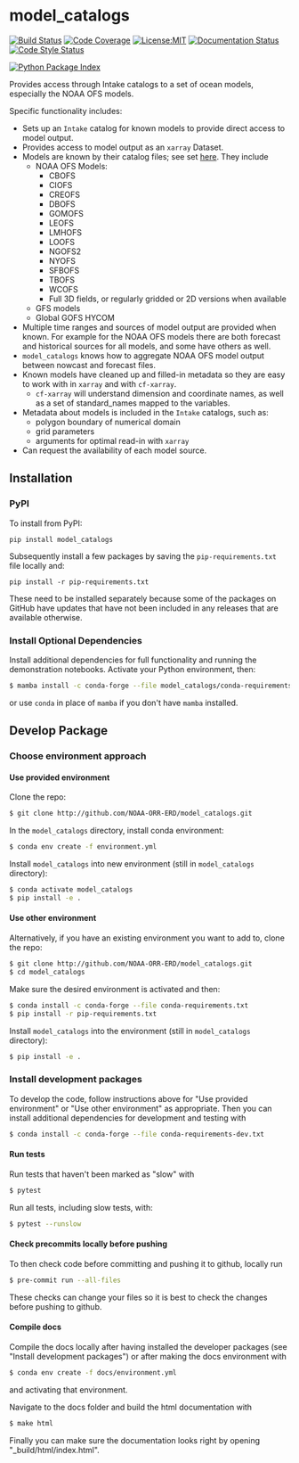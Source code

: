 model_catalogs
==============================
[![Build Status](https://img.shields.io/github/workflow/status/NOAA-ORR-ERD/model_catalogs/Tests?logo=github&style=for-the-badge)](https://github.com/NOAA-ORR-ERD/model_catalogs/actions)
[![Code Coverage](https://img.shields.io/codecov/c/github/NOAA-ORR-ERD/model_catalogs.svg?style=for-the-badge)](https://codecov.io/gh/NOAA-ORR-ERD/model_catalogs)
[![License:MIT](https://img.shields.io/badge/License-MIT-green.svg?style=for-the-badge)](https://opensource.org/licenses/MIT)
[![Documentation Status](https://img.shields.io/readthedocs/model_catalogs/latest.svg?style=for-the-badge)](https://model_catalogs.readthedocs.io/en/latest/?badge=latest)
[![Code Style Status](https://img.shields.io/github/workflow/status/NOAA-ORR-ERD/model_catalogs/linting%20with%20pre-commit?label=Code%20Style&style=for-the-badge)](https://github.com/NOAA-ORR-ERD/model_catalogs/actions)
<!-- [![Conda Version](https://img.shields.io/conda/vn/conda-forge/model_catalogs.svg?style=for-the-badge)](https://anaconda.org/conda-forge/model_catalogs) -->
[![Python Package Index](https://img.shields.io/pypi/v/model_catalogs.svg?style=for-the-badge)](https://pypi.org/project/model_catalogs)


Provides access through Intake catalogs to a set of ocean models, especially the NOAA OFS models.

Specific functionality includes:
* Sets up an `Intake` catalog for known models to provide direct access to model output.
* Provides access to model output as an `xarray` Dataset.
* Models are known by their catalog files; see set [here](https://github.com/NOAA-ORR-ERD/model_catalogs/tree/main/model_catalogs/catalogs/orig). They include
  * NOAA OFS Models:
    * CBOFS
    * CIOFS
    * CREOFS
    * DBOFS
    * GOMOFS
    * LEOFS
    * LMHOFS
    * LOOFS
    * NGOFS2
    * NYOFS
    * SFBOFS
    * TBOFS
    * WCOFS
    * Full 3D fields, or regularly gridded or 2D versions when available
  * GFS models
  * Global GOFS HYCOM
* Multiple time ranges and sources of model output are provided when known. For example for the NOAA OFS models there are both forecast and historical sources for all models, and some have others as well.
* `model_catalogs` knows how to aggregate NOAA OFS model output between nowcast and forecast files.
* Known models have cleaned up and filled-in metadata so they are easy to work with in `xarray` and with `cf-xarray`.
  * `cf-xarray` will understand dimension and coordinate names, as well as a set of standard_names mapped to the variables.
* Metadata about models is included in the `Intake` catalogs, such as:
  * polygon boundary of numerical domain
  * grid parameters
  * arguments for optimal read-in with `xarray`
* Can request the availability of each model source.


## Installation

### PyPI

To install from PyPI:
``` base
pip install model_catalogs
```

<!-- To install from conda with channel conda-forge:
``` base
conda install -c conda-forge model_catalogs
``` -->

Subsequently install a few packages by saving the `pip-requirements.txt` file locally and:
``` base
pip install -r pip-requirements.txt
```

These need to be installed separately because some of the packages on GitHub have updates that have not been included in any releases that are available otherwise.


### Install Optional Dependencies

Install additional dependencies for full functionality and running the demonstration notebooks. Activate your Python environment, then:

``` bash
$ mamba install -c conda-forge --file model_catalogs/conda-requirements-opt.txt
```
or use `conda` in place of `mamba` if you don't have `mamba` installed.


## Develop Package

### Choose environment approach

#### Use provided environment

Clone the repo:
``` bash
$ git clone http://github.com/NOAA-ORR-ERD/model_catalogs.git
```

In the `model_catalogs` directory, install conda environment:
``` bash
$ conda env create -f environment.yml
```

Install `model_catalogs` into new environment (still in `model_catalogs` directory):
``` bash
$ conda activate model_catalogs
$ pip install -e .
```

#### Use other environment

Alternatively, if you have an existing environment you want to add to, clone the repo:
``` bash
$ git clone http://github.com/NOAA-ORR-ERD/model_catalogs.git
$ cd model_catalogs
```

Make sure the desired environment is activated and then:
``` bash
$ conda install -c conda-forge --file conda-requirements.txt
$ pip install -r pip-requirements.txt
```

Install `model_catalogs` into the environment (still in `model_catalogs` directory):
``` bash
$ pip install -e .
```

### Install development packages

To develop the code, follow instructions above for "Use provided environment" or "Use other environment" as appropriate. Then you can install additional dependencies for development and testing with
``` bash
$ conda install -c conda-forge --file conda-requirements-dev.txt
```


#### Run tests

Run tests that haven't been marked as "slow" with
``` bash
$ pytest
```

Run all tests, including slow tests, with:
``` bash
$ pytest --runslow
```


#### Check precommits locally before pushing

To then check code before committing and pushing it to github, locally run
``` bash
$ pre-commit run --all-files
```
These checks can change your files so it is best to check the changes before pushing to github.


#### Compile docs

Compile the docs locally after having installed the developer packages (see "Install development packages") or after making the docs environment with
``` bash
$ conda env create -f docs/environment.yml
```
and activating that environment.

Navigate to the docs folder and build the html documentation with
``` bash
$ make html
```

Finally you can make sure the documentation looks right by opening "_build/html/index.html".
